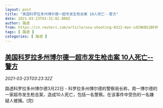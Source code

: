 ```yaml
---
layout: post
title: "美国科罗拉多州博尔德一超市发生枪击案 10人死亡--警方"
date: 2021-03-23T03:31:02.000Z
author: 路透
from: https://cn.reuters.com/article/usa-shooting-0322-mon-idCNKBS2BF09V
tags: [ 路透 ]
categories: [ 路透 ]
---
```

<!--1616470262000-->
[美国科罗拉多州博尔德一超市发生枪击案 10人死亡--警方](https://cn.reuters.com/article/usa-shooting-0322-mon-idCNKBS2BF09V)
------

<div>
<div><i>2021-03-23T03:23:32Z</i></div><p>路透科罗拉多州博尔德3月22日 - 科罗拉多州博尔德的警察局长称，周一博尔德的一家超市发生枪击案，造成10人死亡，包括一名警察。在该事件中受伤的一名嫌疑人被捕。(完)</p>
</div>
